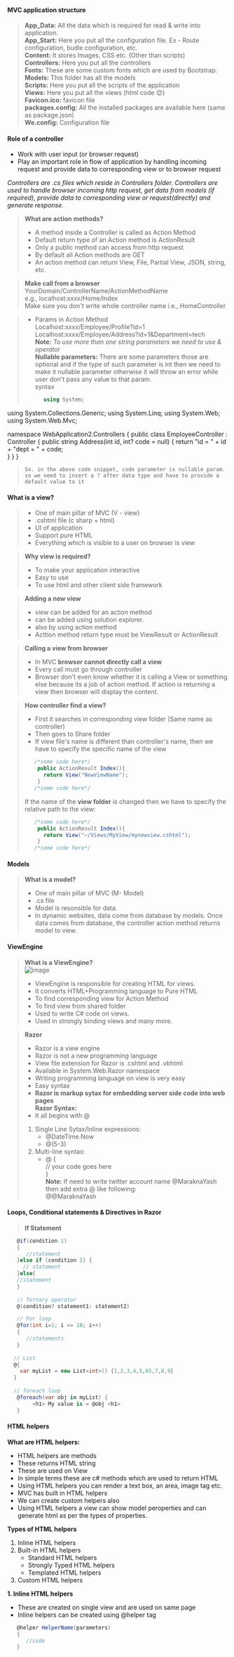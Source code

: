 #### MVC application structure    
> **App_Data:** All the data which is required for read & write into application.   
> **App_Start:** Here you put all the configuration file. Ex - Route configuration, budle configuration, etc.   
> **Content:** It stores Images, CSS etc. (Other than scripts)    
> **Controllers:** Here you put all the controllers   
> **Fonts:** These are some custom fonts which are used by Bootstrap.    
> **Models:** This folder has all the models   
> **Scripts:** Here you put all the scripts of the application   
> **Views:**  Here you put all the views (html code 😊)    
> **Favicon.ico:**   favicon file  
> **packages.config:**   All the installed packages are available here   (same as package.json)   
> **We.config:**  Configuration file   
> 

#### Role of a controller   
 - Work with user input (or browser request)   
 - Play an important role in flow of application by handling incoming request and provide data to corresponding view or to browser request   

_Controllers are .cs files which reside in Controllers folder. Controllers are used to handle browser incoming http request, get data from models (if required), provide data to corresponding view or request(directly) and generate response._   

> **What are action methods?**   
> - A method inside a Controller is called as Action Method   
> - Default return type of an Action method is ActionResult    
> - Only a public method can access from http request   
> - By default all Action methods are GET   
> - An action method can return View, File, Partial View, JSON, string, etc.   

 > **Make call from a browser**
 > YourDomain/ControllerName/ActionMethodName   
 > e.g., localhost:xxxx/Home/Index    
 > Make sure you don't write whole controller name i.e., HomeController    
 
> * Params in Action Method   
> Localhost:xxxx/Employee/Profile?id=1    
> Localhost:xxxx/Employee/Address?id=1&Department=tech   
> **Note:** _To use more than one string parameters we need to use & operator_    
> **Nullable parameters:**  There are some parameters those are optional and if the type of such parameter is int then we need to make it nullable parameter otherwise it will throw an error while user don't pass any value to that param.   
> syntax   
> ```c#     
>       using System;
using System.Collections.Generic;
using System.Linq;
using System.Web;
using System.Web.Mvc;

namespace WebApplication2.Controllers
{
    public class EmployeeController : Controller
    {
        public string Address(int id, int? code = null)
        {
            return "id = " + id + "dept = " + code;  
        }
    }
}  
> ```   
> So. in the above code snippet, code parameter is nullable param. so we need to insert a ? after data type and have to provide a default value to it    


#### What is a view?   
> - One of main pillar of MVC (V - view)  
> - .cshtml file (c sharp + html)  
> - UI of application  
> - Support pure HTML   
> - Everything which is visible to a user on browser is view   

> **Why view is required?**   
> - To make your application interactive   
> - Easy to use   
> - To use html and other client side framework   

> **Adding a new view**   
> - view can be added for an action method     
> - can be added using solution explorer.     
> - also by using action method    
> - Acttion method return type must be ViewResult or ActionResult   

> **Calling a view from browser**    
> - In MVC **browser cannot directly call a view**    
> - Every call must go through controller   
> - Browser don't even know whether it is calling a View or something else because its a job of action method. If action is returning a view then browser will display the content.   

> **How controller find a view?**   
> - First it searches in corresponding view folder (Same name as controller)   
> - Then goes to Share folder   
> - If view file's name is different than controller's name, then we have to specify the specific name of the view   
> ```c#    
>    /*some code here*/     
>     public ActionResult Index(){   
>       return View("NewViewName");
>     }      
>    /*some code here*/     
> ```     
> If the name of the **view folder** is changed then we have to specify the relative path to the view:   
> ```c#    
>    /*some code here*/     
>     public ActionResult Index(){   
>       return View("~/Views/MyView/mynewview.cshtml");    
>     }       
>    /*some code here*/         
> ```      

 #### Models    
 > **What is a model?**     
 > - One of main pillar of MVC (M- Model)   
 > - .cs file    
 > - Model is resonsible for data.  
 > - In dynamic websites, data come from database by models. Once data comes from database, the controller action method returns model to view.    

#### ViewEngine  
> **What is a ViewEngine?**    
> ![image](https://user-images.githubusercontent.com/58625165/213750102-4f69f1ae-0cd0-4295-a557-1d72019f4263.png)    
> - ViewEngine is responsible for creating HTML for views.    
> - It converts HTML+Programming language to Pure HTML   
> - To find corresponding view for Action Method   
> - To find view from shared folder    
> - Used to write C# code on views.    
> - Used in strongly binding views and many more.   

> **Razor**   
> - Razor is a view engine   
> - Razor is not a new programming language   
> - View file extension for Razor is .cshtml and .vbhtml   
> - Available in System.Web.Razor namespace   
> - Writing programming language on view is very easy   
> - Easy syntax  
> - **Razor is markup sytax for embedding server side code into web pages**   
>**Razor Syntax:**  
>- It all begins with @  
> 1. Single Line Sytax/Inline expressions:        
>    * @DateTime.Now     
>    * @(5-3)    
> 2. Multi-line syntax:    
>    * @ {     
>        // your code goes here      
>        }       
> **Note:** If need to write twitter account name @MaraknaYash then add extra @ like following:    
> @@MaraknaYash    

#### Loops, Conditional statements & Directives in Razor  

> **If Statement**   
 ```c#    
    @if(condition 1)    
    {    
       //statement    
    }else if (condition 2) {    
      // statement
    }else{    
    //statement        
    }    
    
    // Ternary operator    
    @(condition? statement1: statement2)      
  ```    
 ```c#    
    // For loop     
    @for(int i=1; i <= 10; i++)     
    {    
       //statements    
    }  
    
   // List   
   @{    
     var myList = new List<int>() {1,2,3,4,5,65,7,8,9}    
   }    
    
   // foreach loop    
    @foreach(var obj in myList) {    
         <h1> My value is = @obj <h1>    
    }      
```    

 
#### HTML helpers   
**What are HTML helpers:**    
- HTML helpers are methods   
- These returns HTML string  
- These are used on View  
- In simple terms these are c# methods which are used to return HTML   
- Using HTML helpers you can render a text box, an area, image tag etc.   
- MVC has built in HTML helpers   
- We can create custom helpers also   
- Using HTML helpers a view can show model peroperties and can generate html as per the types of properties.   

**Types of HTML helpers**   
1. Inline HTML helpers
2. Built-in HTML helpers
   - Standard HTML helpers
   - Strongly Typed HTML helpers
   - Templated HTML helpers  
3. Custom HTML helpers   

**1. Inline HTML helpers**   
- These are created on single view and are used on same page   
- Inline helpers can be created using @helper tag   

 ```c#    
    @helper HelperName(parameters)   
    {   
       //code   
    }   
 ```   

      




 









